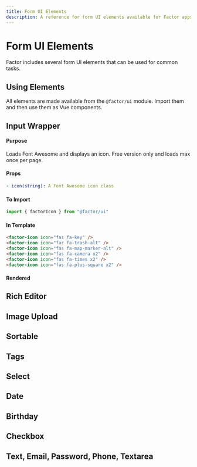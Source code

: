 ```yaml
---
title: Form UI Elements
description: A reference for form UI elements available for Factor apps
---
```


# Form UI Elements

Factor includes several form UI elements that can be used for common tasks.

## Using Elements

All elements are made available from the `@factor/ui` module. Import them and then use them as Vue components.

## Input Wrapper

#### Purpose
Loads Font Awesome and displays an icon. Free version only and loads max once per page.
#### Props
```yaml 
- icon(string): A Font Awesome icon class
```
#### To Import
```js
import { factorIcon } from "@factor/ui"
```
#### In Template
```html
<factor-icon icon="fas fa-key" />
<factor-icon icon="far fa-trash-alt" />
<factor-icon icon="fas fa-map-marker-alt" />
<factor-icon icon="fas fa-camera x2" />
<factor-icon icon="fas fa-times x2" />
<factor-icon icon="fas fa-plus-square x2" />
```
#### Rendered
<component class="inject-component" id="docsEngine.components.icon"></component>

## Rich Editor

## Image Upload

## Sortable

## Tags

## Select

## Date

## Birthday

## Checkbox

## Text, Email, Password, Phone, Textarea
